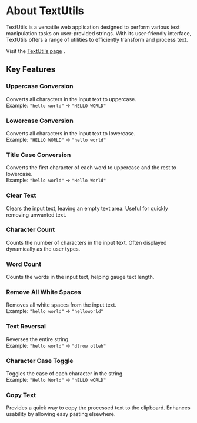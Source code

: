 # About TextUtils

TextUtils is a versatile web application designed to perform various text manipulation tasks on user-provided strings. With its user-friendly interface, TextUtils offers a range of utilities to efficiently transform and process text.

Visit the [TextUtils page](https://msaif2729.netlify.app) . 

## Key Features

### Uppercase Conversion
Converts all characters in the input text to uppercase.  
Example: `"hello world"` -> `"HELLO WORLD"`

### Lowercase Conversion
Converts all characters in the input text to lowercase.  
Example: `"HELLO WORLD"` -> `"hello world"`

### Title Case Conversion
Converts the first character of each word to uppercase and the rest to lowercase.  
Example: `"hello world"` -> `"Hello World"`

### Clear Text
Clears the input text, leaving an empty text area. Useful for quickly removing unwanted text.

### Character Count
Counts the number of characters in the input text. Often displayed dynamically as the user types.

### Word Count
Counts the words in the input text, helping gauge text length.

### Remove All White Spaces
Removes all white spaces from the input text.  
Example: `"hello world"` -> `"helloworld"`

### Text Reversal
Reverses the entire string.  
Example: `"hello world"` -> `"dlrow olleh"`

### Character Case Toggle
Toggles the case of each character in the string.  
Example: `"Hello World"` -> `"hELLO wORLD"`

### Copy Text
Provides a quick way to copy the processed text to the clipboard. Enhances usability by allowing easy pasting elsewhere.
